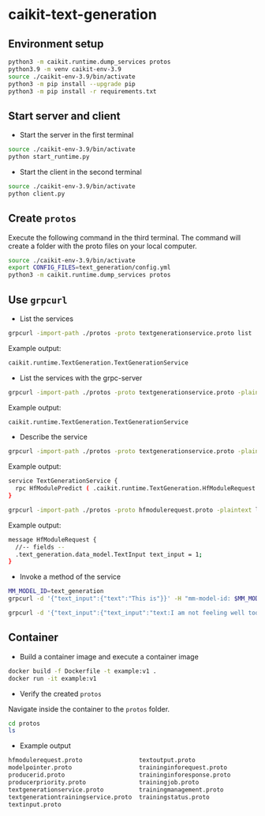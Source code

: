 # caikit-text-generation

## Environment setup

```sh 
python3 -m caikit.runtime.dump_services protos
python3.9 -m venv caikit-env-3.9
source ./caikit-env-3.9/bin/activate
python3 -m pip install --upgrade pip
python3 -m pip install -r requirements.txt
```

## Start server and client

* Start the server in the first terminal

```sh
source ./caikit-env-3.9/bin/activate
python start_runtime.py
```

* Start the client in the second terminal

```sh
source ./caikit-env-3.9/bin/activate
python client.py
```

## Create `protos`

Execute the following command in the third terminal.
The command will create a folder with the proto files on your local computer.

```sh
source ./caikit-env-3.9/bin/activate
export CONFIG_FILES=text_generation/config.yml
python3 -m caikit.runtime.dump_services protos
```

## Use `grpcurl`

* List the services

```sh
grpcurl -import-path ./protos -proto textgenerationservice.proto list
```

Example output:

```sh
caikit.runtime.TextGeneration.TextGenerationService
```

* List the services with the grpc-server

```sh
grpcurl -import-path ./protos -proto textgenerationservice.proto -plaintext localhost:8085 list
```

Example output:

```sh
caikit.runtime.TextGeneration.TextGenerationService
```

* Describe the service

```sh
grpcurl -import-path ./protos -proto textgenerationservice.proto -plaintext localhost:8085 describe caikit.runtime.TextGeneration.TextGenerationService
```

Example output:

```sh
service TextGenerationService {
  rpc HfModulePredict ( .caikit.runtime.TextGeneration.HfModuleRequest ) returns ( .text_generation.data_model.TextOutput );
}
```

```sh
grpcurl -import-path ./protos -proto hfmodulerequest.proto -plaintext localhost:8085 describe caikit.runtime.TextGeneration.HfModuleRequest
```

Example output:

```sh
message HfModuleRequest {
  //-- fields --
  .text_generation.data_model.TextInput text_input = 1;
}
```

* Invoke a method of the service

```sh
MM_MODEL_ID=text_generation
grpcurl -d '{"text_input":{"text":"This is"}}' -H "mm-model-id: $MM_MODEL_ID" -import-path ./protos -proto textgenerationservice.proto -plaintext localhost:8085 caikit.runtime.TextGeneration.TextGenerationService/HfModulePredict
```

```sh
grpcurl -d '{"text_input":{"text_input":"text:I am not feeling well today!"}}' -import-path ./protos -proto textgenerationservice.proto -plaintext localhost:8085 caikit.runtime.TextGeneration.HfModuleRequest/message
```

## Container

* Build a container image and execute a container image

```sh
docker build -f Dockerfile -t example:v1 .
docker run -it example:v1
```

* Verify the created `protos`

Navigate inside the container to the `protos` folder.

```sh
cd protos
ls
```

* Example output

```sh
hfmodulerequest.proto                textoutput.proto
modelpointer.proto                   traininginforequest.proto
producerid.proto                     traininginforesponse.proto
producerpriority.proto               trainingjob.proto
textgenerationservice.proto          trainingmanagement.proto
textgenerationtrainingservice.proto  trainingstatus.proto
textinput.proto
```

